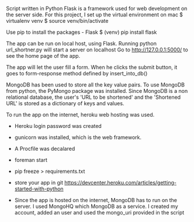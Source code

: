 Script written in Python
Flask is a framework used for web development on the server side.
For this project, I set up the virtual environment on mac
$ virtualenv venv
$ source venv/bin/activate

Use pip to install the packages - Flask
$ (venv) pip install flask

The app can be run on local host, using Flask. 
Running
python url_shortner.py will start a server on localhost
Go to http://127.0.0.1:5000/ to see the home page of the app.

The app will let the user fill a form. When he clicks the submit 
button, it goes to form-response method defined by 
insert_into_db()

MongoDB has been used to store all the key value pairs. To use MongoDB from 
python, the PyMongo package was installed. Since MongoDB is a non relational 
database, the user's 'URL to be shortened' and the 'Shortened URL' is stored 
as a dictionary of keys and values.

To run the app on the internet, heroku web hosting was used. 
- Heroku login password was created
- gunicorn was installed, which is the web framework.
- A Procfile was decalared
- foreman start

- pip freeze > requirements.txt
- store your app in git
https://devcenter.heroku.com/articles/getting-started-with-python

- Since the app is hosted on the internet, MongoDB has to run on the 
  server. I used MongoHQ which MongoDB as a service. I created my account, 
  added an user and used the mongo_uri provided in the script

